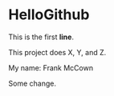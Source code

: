 # HelloGithub

This is the first **line**.

This project does X, Y, and Z.

My name: Frank McCown

Some change.
